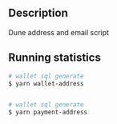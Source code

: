 ## Description
Dune address and email script

## Running statistics

```bash
# wallet sql generate
$ yarn wallet-address 


# wallet sql generate
$ yarn payment-address
```